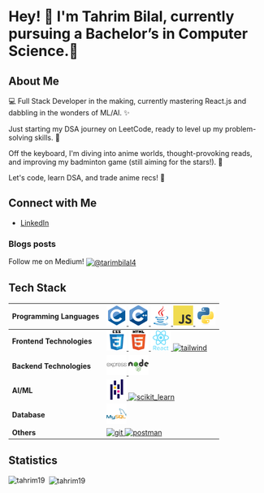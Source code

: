# Hey! 👋 I'm Tahrim Bilal, currently pursuing a Bachelor’s in Computer Science.🌻

<!-- ## About Me
💻 Passionate about Full Stack Development, I'm on a journey through the enchanting realms of Web Development. Currently mastering the art of React.js and unlocking the mysteries of the ML/AI universe. ✨

While I'm just beginning to explore the world of Data Structures and Algorithms (DSA) through LeetCode, I'm excited to take on new challenges and grow my problem-solving skills. It's all about the journey, right? 🌱

When I'm not crafting code, catch me exploring captivating anime worlds or diving into thought-provoking articles. 📚 I also take on the badminton court with my racket and shuttlecock – a work in progress, but hey, I'm swinging for the stars! 🏸 

Let's code, learn DSA together, and maybe share some anime recommendations! 🌟 -->
## About Me
💻 Full Stack Developer in the making, currently mastering React.js and dabbling in the wonders of ML/AI. ✨

Just starting my DSA journey on LeetCode, ready to level up my problem-solving skills. 🌱

Off the keyboard, I'm diving into anime worlds, thought-provoking reads, and improving my badminton game (still aiming for the stars!). 🏸

Let's code, learn DSA, and trade anime recs! 🌟

## Connect with Me
- [LinkedIn](https://www.linkedin.com/in/tahrim-bilal/)

### Blogs posts
<!-- BLOG-POST-LIST:START -->
<!-- BLOG-POST-LIST:END -->
<p align="left"> Follow me on Medium! 
<a href="https://medium.com/@tarimbilal4" target="blank"><img align="center" src="https://raw.githubusercontent.com/rahuldkjain/github-profile-readme-generator/master/src/images/icons/Social/medium.svg" alt="@tarimbilal4" height="30" width="40" /></a>

## Tech Stack

| **Programming Languages** | <a href="https://www.cprogramming.com/" target="_blank" rel="noreferrer"> <img src="https://raw.githubusercontent.com/devicons/devicon/master/icons/c/c-original.svg" alt="c" width="40" height="40"/> </a> <a href="https://www.w3schools.com/cpp/" target="_blank" rel="noreferrer"> <img src="https://raw.githubusercontent.com/devicons/devicon/master/icons/cplusplus/cplusplus-original.svg" alt="cplusplus" width="40" height="40"/> </a> <a href="https://www.java.com" target="_blank" rel="noreferrer"> <img src="https://raw.githubusercontent.com/devicons/devicon/master/icons/java/java-original.svg" alt="java" width="40" height="40"/> </a> <a href="https://developer.mozilla.org/en-US/docs/Web/JavaScript" target="_blank" rel="noreferrer"> <img src="https://raw.githubusercontent.com/devicons/devicon/master/icons/javascript/javascript-original.svg" alt="javascript" width="40" height="40"/> </a> <a href="https://www.python.org" target="_blank" rel="noreferrer"> <img src="https://raw.githubusercontent.com/devicons/devicon/master/icons/python/python-original.svg" alt="python" width="40" height="40"/> </a> |
|----------------------------|---------------------------------------------------------------------------------------------------------------------------------------------------------------------------------------------------------------------------------------------|
| **Frontend Technologies**  | <a href="https://www.w3schools.com/css/" target="_blank" rel="noreferrer"> <img src="https://raw.githubusercontent.com/devicons/devicon/master/icons/css3/css3-original-wordmark.svg" alt="css3" width="40" height="40"/> </a> <a href="https://expressjs.com" target="_blank" rel="noreferrer">  <img src="https://raw.githubusercontent.com/devicons/devicon/master/icons/html5/html5-original-wordmark.svg" alt="html5" width="40" height="40"/> </a> <a href="https://reactjs.org/" target="_blank" rel="noreferrer"> <img src="https://raw.githubusercontent.com/devicons/devicon/master/icons/react/react-original-wordmark.svg" alt="react" width="40" height="40"/> </a>  <a href="https://tailwindcss.com/" target="_blank" rel="noreferrer"> <img src="https://www.vectorlogo.zone/logos/tailwindcss/tailwindcss-icon.svg" alt="tailwind" width="40" height="40"/> </a> | 
| **Backend Technologies**    | <a href="https://expressjs.com" target="_blank" rel="noreferrer"> <img src="https://raw.githubusercontent.com/devicons/devicon/master/icons/express/express-original-wordmark.svg" alt="express" width="40" height="40"/> </a> <a href="https://nodejs.org" target="_blank" rel="noreferrer"> <img src="https://raw.githubusercontent.com/devicons/devicon/master/icons/nodejs/nodejs-original-wordmark.svg" alt="nodejs" width="40" height="40"/> </a>  |
| **AI/ML**                  | <a href="https://pandas.pydata.org/" target="_blank" rel="noreferrer"> <img src="https://raw.githubusercontent.com/devicons/devicon/2ae2a900d2f041da66e950e4d48052658d850630/icons/pandas/pandas-original.svg" alt="pandas" width="40" height="40"/> </a> <a href="https://scikit-learn.org/" target="_blank" rel="noreferrer"> <img src="https://upload.wikimedia.org/wikipedia/commons/0/05/Scikit_learn_logo_small.svg" alt="scikit_learn" width="40" height="40"/> </a>  |
| **Database**               | <a href="https://www.mysql.com/" target="_blank" rel="noreferrer"> <img src="https://raw.githubusercontent.com/devicons/devicon/master/icons/mysql/mysql-original-wordmark.svg" alt="mysql" width="40" height="40"/> </a>  |
| **Others**                 | <a href="https://git-scm.com/" target="_blank" rel="noreferrer"> <img src="https://www.vectorlogo.zone/logos/git-scm/git-scm-icon.svg" alt="git" width="40" height="40"/> </a> <a href="https://postman.com" target="_blank" rel="noreferrer"> <img src="https://www.vectorlogo.zone/logos/getpostman/getpostman-icon.svg" alt="postman" width="40" height="40"/> </a> |


## Statistics
<p>
  <img align="left" src="https://github-readme-stats.vercel.app/api/top-langs?username=tahrim19&show_icons=true&theme=dark&locale=en&layout=compact&width=200" alt="tahrim19" />
  &nbsp; <img align="center" src="https://github-readme-streak-stats.herokuapp.com/?user=tahrim19&theme=dark&width=200" alt="tahrim19" />
</p>


